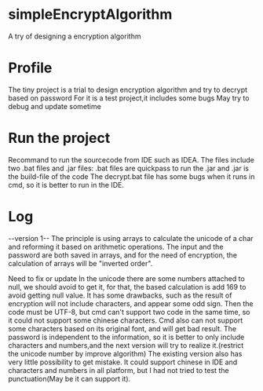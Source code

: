 # simpleEncryptAlgorithm
A try of designing a encryption algorithm
# Profile
The tiny project is a trial to design encryption algorithm and try to decrypt based on password
For it is a test project,it includes some bugs
May try to debug and update sometime
# Run the project
Recommand to run the sourcecode from IDE such as IDEA.
The files include two .bat files and .jar files:
.bat files are quickpass to run the .jar and .jar is the build-file of the code
The decrypt.bat file has some bugs when it runs in cmd, so it is better to run in the IDE.
# Log
--version 1--
The principle is using arrays to calculate the unicode of a char and reforming it based on arithmetic operations.
The input and the password are both saved in arrays, and for the need of encryption, the calculation of arrays will be "inverted order".

Need to fix or update
In the unicode there are some numbers attached to null, we should avoid to get it, for that, the based calculation is add 169 to avoid getting null value.
It has some drawbacks, such as the result of encryption will not include characters, and appear some odd sign.
Then the code must be UTF-8, but cmd can't support two code in the same time, so it could not support some chinese characters.
Cmd also can not support some characters based on its original font, and will get bad result.
The password is independent to the information, so it is better to only include characters and numbers,and the next version will try to realize it.(restrict the unicode number by improve algorithm)
The existing version also has very little possibility to get mistake.
It could support chinese in IDE and characters and numbers in all platform, but I had not tried to test the punctuation(May be it can support it).
